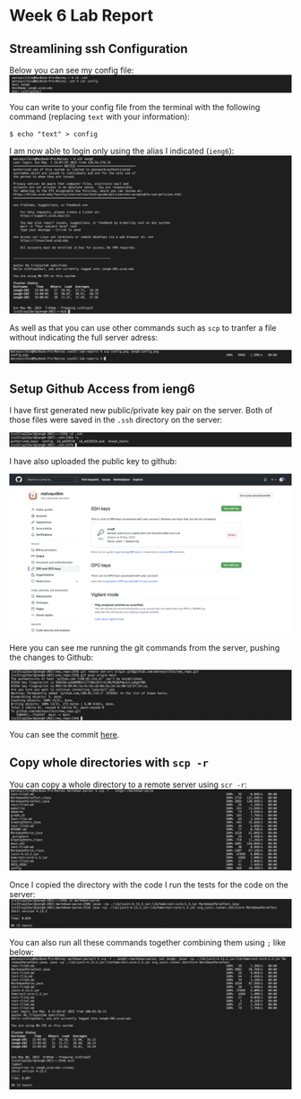 # Week 6 Lab Report

## Streamlining ssh Configuration

Below you can see my config file:
![Config file](config.png)

You can write to your config file from the terminal with the following command (replacing `text` with your information):
```
$ echo "text" > config
```

I am now able to login only using the alias I indicated (`ieng6`):
![No username login](no_username.png)

As well as that you can use other commands such as `scp` to tranfer a file without indicating the full server adress:

![No username scp](scp_ieng6.png)

## Setup Github Access from ieng6

I have first generated new public/private key pair on the server. Both of those files were saved in the `.ssh` directory on the server:

![Public/private key pair files](keys.png)

I have also uploaded the public key to github:

![Key added to github](github_key.png)

Here you can see me running the git commands from the server, pushing the changes to Github:

![Git commands](git_commands.png)

You can see the commit [here](https://github.com/matveyvilkin/new_repo/commit/ffa353fc30c05cd9867199e00b0cc46748703abb).

## Copy whole directories with `scp -r`

You can copy a whole directory to a remote server using `scr -r`:
![scp -r](scp_r.png)

Once I copied the directory with the code I run the tests for the code on the server:
![tests on ieng6](tests.png)

You can also run all these commands together combining them using `;` like below:
![Combined commands](combined_commands.png)
